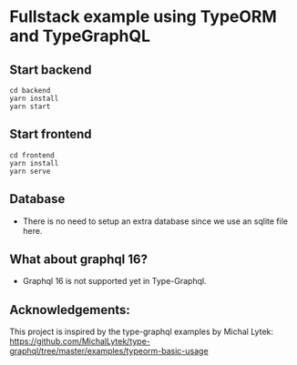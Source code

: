 # Fullstack example using TypeORM and TypeGraphQL


## Start backend

```
cd backend
yarn install
yarn start
```
## Start frontend

```
cd frontend
yarn install
yarn serve
```

## Database
- There is no need to setup an extra database since we use an sqlite file here.

## What about graphql 16?
- Graphql 16 is not supported yet in Type-Graphql.

## Acknowledgements:
This project is inspired by the type-graphql examples by Michal Lytek:
https://github.com/MichalLytek/type-graphql/tree/master/examples/typeorm-basic-usage
